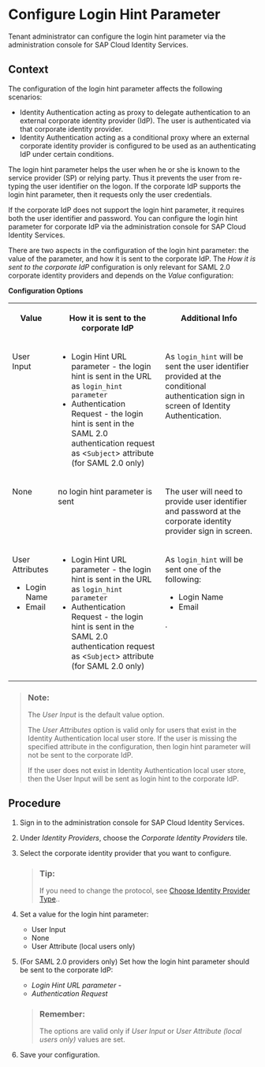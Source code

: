 <!-- loioc6dd6a5f141f4df0ae93b98904014e17 -->

# Configure Login Hint Parameter

Tenant administrator can configure the login hint parameter via the administration console for SAP Cloud Identity Services.



## Context

The configuration of the login hint parameter affects the following scenarios:

-   Identity Authentication acting as proxy to delegate authentication to an external corporate identity provider \(IdP\). The user is authenticated via that corporate identity provider.
-   Identity Authentication acting as a conditional proxy where an external corporate identity provider is configured to be used as an authenticating IdP under certain conditions.

The login hint parameter helps the user when he or she is known to the service provider \(SP\) or relying party. Thus it prevents the user from re-typing the user identifier on the logon. If the corporate IdP supports the login hint parameter, then it requests only the user credentials.

If the corporate IdP does not support the login hint parameter, it requires both the user identifier and password. You can configure the login hint parameter for corporate IdP via the administration console for SAP Cloud Identity Services.

There are two aspects in the configuration of the login hint parameter: the value of the parameter, and how it is sent to the corporate IdP. The *How it is sent to the corporate IdP* configuration is only relevant for SAML 2.0 corporate identity providers and depends on the *Value* configuration:

**Configuration Options**


<table>
<tr>
<th valign="top">

Value

</th>
<th valign="top">

How it is sent to the corporate IdP

</th>
<th valign="top">

Additional Info

</th>
</tr>
<tr>
<td valign="top">

User Input

</td>
<td valign="top">

-   Login Hint URL parameter - the login hint is sent in the URL as `login_hint parameter`
-   Authentication Request - the login hint is sent in the SAML 2.0 authentication request as <`Subject`\> attribute \(for SAML 2.0 only\)



</td>
<td valign="top">

As `login_hint` will be sent the user identifier provided at the conditional authentication sign in screen of Identity Authentication.

</td>
</tr>
<tr>
<td valign="top">

None

</td>
<td valign="top">

no login hint parameter is sent

</td>
<td valign="top">

The user will need to provide user identifier and password at the corporate identity provider sign in screen.

</td>
</tr>
<tr>
<td valign="top">

User Attributes

-   Login Name
-   Email



</td>
<td valign="top">

-   Login Hint URL parameter - the login hint is sent in the URL as `login_hint parameter`
-   Authentication Request - the login hint is sent in the SAML 2.0 authentication request as <`Subject`\> attribute \(for SAML 2.0 only\)



</td>
<td valign="top">

As `login_hint` will be sent one of the following:

-   Login Name
-   Email

.

</td>
</tr>
</table>

> ### Note:  
> The *User Input* is the default value option.
> 
> The *User Attributes* option is valid only for users that exist in the Identity Authentication local user store. If the user is missing the specified attribute in the configuration, then login hint parameter will not be sent to the corporate IdP.
> 
> If the user does not exist in Identity Authentication local user store, then the User Input will be sent as login hint to the corporate IdP.



## Procedure

1.  Sign in to the administration console for SAP Cloud Identity Services.

2.  Under *Identity Providers*, choose the *Corporate Identity Providers* tile.

3.  Select the corporate identity provider that you want to configure.

    > ### Tip:  
    > If you need to change the protocol, see [Choose Identity Provider Type](choose-identity-provider-type-0838379.md)..

4.  Set a value for the login hint parameter:

    -   User Input
    -   None
    -   User Attribute \(local users only\)

5.  \(For SAML 2.0 providers only\) Set how the login hint parameter should be sent to the corporate IdP:

    -   *Login Hint URL parameter* -
    -   *Authentication Request*

    > ### Remember:  
    > The options are valid only if *User Input* or *User Attribute \(local users only\)* values are set.

6.  Save your configuration.


